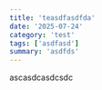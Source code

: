 ```yaml
---
title: 'teasdfasdfda'
date: '2025-07-24'
category: 'test'
tags: ['asdfasd']
summary: 'asdfds'
---
```


ascasdcasdcsdc